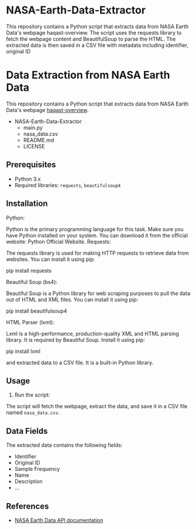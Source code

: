 # NASA-Earth-Data-Extractor
This repository contains a Python script that extracts data from NASA Earth Data's webpage haqast-overview. The script uses the requests library to fetch the webpage content and BeautifulSoup to parse the HTML.  The extracted data is then saved in a CSV file with metadata including identifier, original ID 
# Data Extraction from NASA Earth Data

This repository contains a Python script that extracts data from NASA Earth Data's webpage [haqast-overview](https://www.earthdata.nasa.gov/learn/articles/haqast-overview).

- NASA-Earth-Data-Extractor
    - main.py
    - nasa_data.csv
    - README.md
    - LICENSE

## Prerequisites

- Python 3.x
- Required libraries: `requests`, `beautifulsoup4`
## Installation

Python:

Python is the primary programming language for this task. Make sure you have Python installed on your system. You can download it from the official website: Python Official Website.
Requests:

The requests library is used for making HTTP requests to retrieve data from websites. You can install it using pip:

pip install requests

Beautiful Soup (bs4):

Beautiful Soup is a Python library for web scraping purposes to pull the data out of HTML and XML files. You can install it using pip:

pip install beautifulsoup4

HTML Parser (lxml):

Lxml is a high-performance, production-quality XML and HTML parsing library. It is required by Beautiful Soup. Install it using pip:

pip install lxml

and  extracted data to a CSV file. It is a built-in Python library.


## Usage

1. Run the script:

The script will fetch the webpage, extract the data, and save it in a CSV file named `nasa_data.csv`.

## Data Fields

The extracted data contains the following fields:

- Identifier
- Original ID
- Sample Frequency
- Name
- Description
- ...

## References

- [NASA Earth Data API documentation](https://www.earthdata.nasa.gov/engage/open-data-services-and-software/api)
